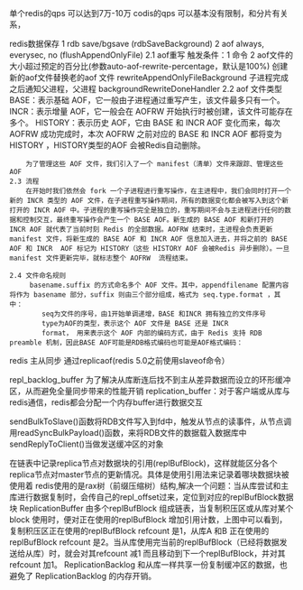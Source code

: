 
单个redis的qps 可以达到7万-10万
codis的qps 可以基本没有限制，和分片有关系，


redis数据保存
1 rdb save/bgsave (rdbSaveBackground)
2 aof always, everysec, no  (flushAppendOnlyFile)
	2.1 aof重写 
		触发条件：1 命令 2 aof文件的大小超过预定的百分比(参数auto-aof-rewrite-percentage，默认是100%)
		创建新的aof文件替换老的aof 文件 rewriteAppendOnlyFileBackground
		子进程完成之后通知父进程，父进程 backgroundRewriteDoneHandler
	2.2 aof 文件类型		    
		BASE：表示基础 AOF，它一般由子进程通过重写产生，该文件最多只有一个。		
    	INCR：表示增量 AOF，它一般会在 AOFRW 开始执行时被创建，该文件可能存在多个。
    	HISTORY：表示历史 AOF，它由 BASE 和 INCR AOF 变化而来，每次 AOFRW 成功完成时，本次 AOFRW 之前对应的 BASE 和 INCR AOF 都将变为 HISTORY ，HISTORY类型的AOF 会被Redis自动删除。

        为了管理这些 AOF 文件，我们引入了一个 manifest（清单）文件来跟踪、管理这些 AOF
    2.3 流程
    	在开始时我们依然会 fork 一个子进程进行重写操作，在主进程中，我们会同时打开一个新的 INCR 类型的 AOF 文件，在子进程重写操作期间，所有的数据变化都会被写入到这个新打开的 INCR AOF 中。子进程的重写操作完全是独立的，重写期间不会与主进程进行任何的数据和控制交互，最终重写操作会产生一个 BASE AOF。新生成的 BASE AOF 和新打开的 INCR AOF 就代表了当前时刻 Redis 的全部数据。AOFRW 结束时，主进程会负责更新 manifest 文件，将新生成的 BASE AOF 和 INCR AOF 信息加入进去，并将之前的 BASE AOF 和 INCR  AOF 标记为 HISTORY（这些 HISTORY AOF 会被Redis 异步删除）。一旦 manifest 文件更新完毕，就标志整个 AOFRW  流程结束。

    2.4 文件命名规则
    	 basename.suffix 的方式命名多个 AOF 文件。其中，appendfilename 配置内容将作为 basename 部分，suffix 则由三个部分组成，格式为 seq.type.format ，其中：
    		seq为文件的序号，由1开始单调递增，BASE 和INCR 拥有独立的文件序号
    		type为AOF的类型，表示这个 AOF 文件是 BASE 还是 INCR
    		format， 用来表示这个 AOF 内部的编码方式，由于 Redis 支持 RDB preamble 机制，因此BASE AOF可能是RDB格式编码也可能是AOF格式编码：



redis 主从同步
	通过replicaof(redis 5.0之前使用slaveof命令）

repl_backlog_buffer 为了解决从库断连后找不到主从差异数据而设立的环形缓冲区，从而避免全量同步带来的性能开销
replication_buffer：对于客户端或从库与redis通信，redis都会分配一个内存buffer进行数据交互

sendBulkToSlave()函数将RDB文件写入到fd中，触发从节点的读事件，从节点调用readSyncBulkPayload()函数，来将RDB文件的数据载入数据库中
sendReplyToClient()当做发送缓冲区的对象

在链表中记录replica节点对数据块的引用(replBufBlock)，这样就能区分各个replica节点对master节点的更新情况。具体是使用引用法来记录着哪块数据块被使用着
redis使用的是rax树（前缀压缩树）结构,解决一个问题：当从库尝试和主库进行数据复制时，会传自己的repl_offset过来，定位到对应的replBufBlock数据块
ReplicationBuffer 由多个replBufBlock 组成链表，当复制积压区或从库对某个block 使用时，便对正在使用的replBufBlock 增加引用计数，上图中可以看到，复制积压区正在使用的replBufBlock refcount 是1，从库A 和B 正在使用的replBufBlock refcount 是2。当从库使用完当前的replBufBlock（已经将数据发送给从库）时，就会对其refcount 减1 而且移动到下一个replBufBlock，并对其refcount 加1。
ReplicationBacklog 和从库一样共享一份复制缓冲区的数据，也避免了 ReplicationBacklog 的内存开销。
